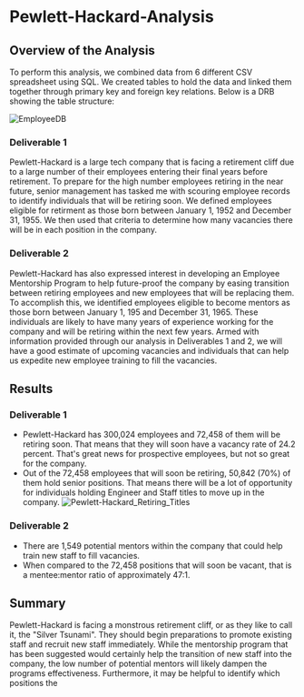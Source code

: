 # Pewlett-Hackard-Analysis

## Overview of the Analysis

To perform this analysis, we combined data from 6 different CSV spreadsheet using SQL. We created tables to hold the data and linked them together through primary key and foreign key relations. Below is a DRB showing the table structure:

![EmployeeDB](https://user-images.githubusercontent.com/104707395/206572215-b403992d-22af-43e2-a188-401587295919.png)

### Deliverable 1
  Pewlett-Hackard is a large tech company that is facing a retirement cliff due to a large number of their employees entering their final years before retirement. To prepare for the high number employees retiring in the near future, senior management has tasked me with scouring employee records to identify individuals that will be retiring soon. We defined employees eligible for retirment as those born between January 1, 1952 and December 31, 1955. We then used that criteria to determine how many vacancies there will be in each position in the company. 
  
### Deliverable 2  
   Pewlett-Hackard has also expressed interest in developing an Employee Mentorship Program to help future-proof the company by easing transition between retiring employees and new employees that will be replacing them. To accomplish this, we identified employees eligible to become mentors as those born between January 1, 195 and December 31, 1965. These individuals are likely to have many years of experience working for the company and will be retiring within the next few years. Armed with information provided through our analysis in Deliverables 1 and 2, we will have a good estimate of upcoming vacancies and individuals that can help us expedite new employee training to fill the vacancies. 
   
## Results 

### Deliverable 1
* Pewlett-Hackard has 300,024 employees and 72,458 of them will be retiring soon. That means that they will soon have a vacancy rate of 24.2 percent. That's great news for prospective employees, but not so great for the company.
* Out of the 72,458 employees that will soon be retiring, 50,842 (70%) of them hold senior positions. That means there will be a lot of opportunity for individuals holding Engineer and Staff titles to move up in the company. 
![Pewlett-Hackard_Retiring_Titles](https://user-images.githubusercontent.com/104707395/206574444-e34c0250-187d-46a3-a131-15d72330699f.png)

### Deliverable 2
* There are 1,549 potential mentors within the company that could help train new staff to fill vacancies. 
* When compared to the 72,458 positions that will soon be vacant, that is a mentee:mentor ratio of approximately 47:1. 

## Summary
Pewlett-Hackard is facing a monstrous retirement cliff, or as they like to call it, the "Silver Tsunami". They should begin preparations to promote existing staff and recruit new staff immediately. While the mentorship program that has been suggested would certainly help the transition of new staff into the company, the low number of potential mentors will likely dampen the programs effectiveness. Furthermore, it may be helpful to identify which positions the 
